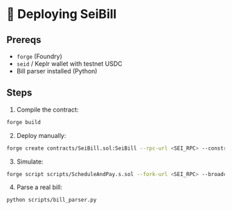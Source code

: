 # 🚀 Deploying SeiBill

## Prereqs
- `forge` (Foundry)
- `seid` / Keplr wallet with testnet USDC
- Bill parser installed (Python)

## Steps

1. Compile the contract:
```bash
forge build
```

2. Deploy manually:

```bash
forge create contracts/SeiBill.sol:SeiBill --rpc-url <SEI_RPC> --constructor-args <USDC_ADDRESS>
```

3. Simulate:

```bash
forge script scripts/ScheduleAndPay.s.sol --fork-url <SEI_RPC> --broadcast
```

4. Parse a real bill:

```bash
python scripts/bill_parser.py
```
